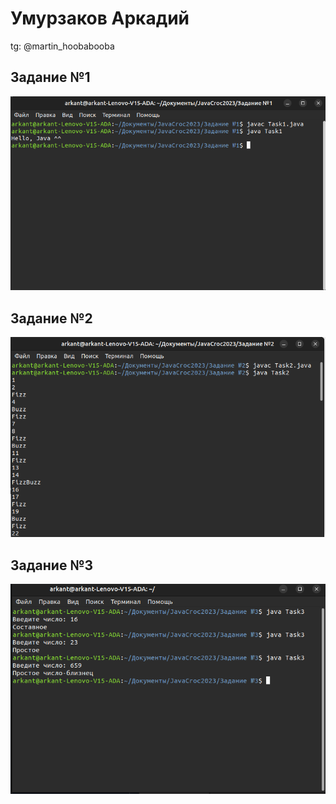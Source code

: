 # Умурзаков Аркадий
tg: @martin_hoobabooba
## Задание №1
![Вывод](https://github.com/umuruzak/JavaCroc2023/blob/main/%D0%97%D0%B0%D0%B4%D0%B0%D0%BD%D0%B8%D0%B5%20%E2%84%961/%D0%92%D1%8B%D0%B2%D0%BE%D0%B4.png)
## Задание №2
![Вывод](https://github.com/umuruzak/JavaCroc2023/blob/main/%D0%97%D0%B0%D0%B4%D0%B0%D0%BD%D0%B8%D0%B5%20%E2%84%962/%D0%92%D1%8B%D0%B2%D0%BE%D0%B4.png)
## Задание №3
![ВЫвод](https://github.com/umuruzak/JavaCroc2023/blob/main/%D0%97%D0%B0%D0%B4%D0%B0%D0%BD%D0%B8%D0%B5%20%E2%84%963/%D0%92%D1%8B%D0%B2%D0%BE%D0%B4.png)
